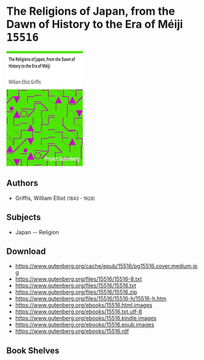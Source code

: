 # The Religions of Japan, from the Dawn of History to the Era of Méiji <kbd>15516</kbd>

![](./cover.medium.jpg "")

## Authors


 - Griffis, William Elliot <small>(1843 - 1928)</small>

## Subjects


 - Japan -- Religion

## Download


 - https://www.gutenberg.org/cache/epub/15516/pg15516.cover.medium.jpg
 - https://www.gutenberg.org/files/15516/15516-8.txt
 - https://www.gutenberg.org/files/15516/15516.txt
 - https://www.gutenberg.org/files/15516/15516.zip
 - https://www.gutenberg.org/files/15516/15516-h/15516-h.htm
 - https://www.gutenberg.org/ebooks/15516.html.images
 - https://www.gutenberg.org/ebooks/15516.txt.utf-8
 - https://www.gutenberg.org/ebooks/15516.kindle.images
 - https://www.gutenberg.org/ebooks/15516.epub.images
 - https://www.gutenberg.org/ebooks/15516.rdf

## Book Shelves



